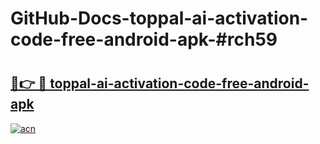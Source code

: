# GitHub-Docs-toppal-ai-activation-code-free-android-apk-#rch59

# <h2><a href="https://andorid.site?title=toppal-ai-activation-code-free-android-apk&ref=07A">🔗👉 🔴 toppal-ai-activation-code-free-android-apk</a></h2>

[![acn](https://github.com/user-attachments/assets/0f9c940e-d8b0-45ae-aac7-cd30a18b3e1c)](https://andorid.site?title=toppal-ai-activation-code-free-android-apk&ref=07A)

